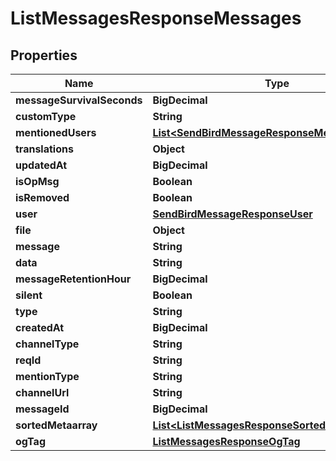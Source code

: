 

# ListMessagesResponseMessages


## Properties

Name | Type | Description | Notes
------------ | ------------- | ------------- | -------------
**messageSurvivalSeconds** | **BigDecimal** |  |  [optional]
**customType** | **String** |  |  [optional]
**mentionedUsers** | [**List&lt;SendBirdMessageResponseMentionedUsers&gt;**](SendBirdMessageResponseMentionedUsers.md) |  |  [optional]
**translations** | **Object** |  |  [optional]
**updatedAt** | **BigDecimal** |  |  [optional]
**isOpMsg** | **Boolean** |  |  [optional]
**isRemoved** | **Boolean** |  |  [optional]
**user** | [**SendBirdMessageResponseUser**](SendBirdMessageResponseUser.md) |  |  [optional]
**file** | **Object** |  |  [optional]
**message** | **String** |  |  [optional]
**data** | **String** |  |  [optional]
**messageRetentionHour** | **BigDecimal** |  |  [optional]
**silent** | **Boolean** |  |  [optional]
**type** | **String** |  |  [optional]
**createdAt** | **BigDecimal** |  |  [optional]
**channelType** | **String** |  |  [optional]
**reqId** | **String** |  |  [optional]
**mentionType** | **String** |  |  [optional]
**channelUrl** | **String** |  |  [optional]
**messageId** | **BigDecimal** |  |  [optional]
**sortedMetaarray** | [**List&lt;ListMessagesResponseSortedMetaarray&gt;**](ListMessagesResponseSortedMetaarray.md) |  |  [optional]
**ogTag** | [**ListMessagesResponseOgTag**](ListMessagesResponseOgTag.md) |  |  [optional]



